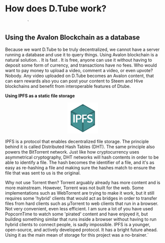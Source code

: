 # How does D.Tube work?
              `

## Using the Avalon Blockchain as a database

Because we want D.Tube to be truly decentralized, we cannot have a server running a database and use it to query things. Using Avalon blockchain is a natural solution. . It is fast . It is free, anyone can use it without having to deposit some form of currency, and transactions have no fees. Who would want to pay money to upload a video, comment a video, or even upvote? Nobody. Any video uploaded on D.Tube becomes an Avalon content, that can earn rewards also you can post your content to Steem and Hive blockchains and benefit from interoperable features of Dtube.


 **Using IPFS as a static file storage**

<p align="center">
  <img src="docs/imgs/dtube/uDThjEm.png" />
</p>

 IPFS is a protocol that enables decentralized file storage. The principle behind it is called Distributed Hash Tables (DHT). The same principle also powers the BitTorrent network. Just like how cryptocurrency uses asymmetrical cryptography, DHT networks will hash contents in order to be able to identify a file. The hash becomes the identifier of a file, and it's as easy as re-hashing a file and making sure the hashes match to ensure the file that was sent to us is the original.

Why not use Torrent then? Torrent arguably already has more content and is more mainstream. However, Torrent was not built for the web. Some implementations such as WebTorrent are trying to make it work, but it still requires some 'hybrid' clients that would act as bridges in order to transfer files from hard clients such as μTorrent to web clients that run in a browser. Not very convenient, even less efficient. I am sure a lot of you have used PopcornTime to watch some 'pirated' content and have enjoyed it, but building something similar that runs inside a browser without having to run hybrid clients to connect people, is sadly impossible.
IPFS is a younger, open-source, and actively developed protocol. It has a bright future ahead. Using it as the main mean of storage for this project was a no-brainer.`
